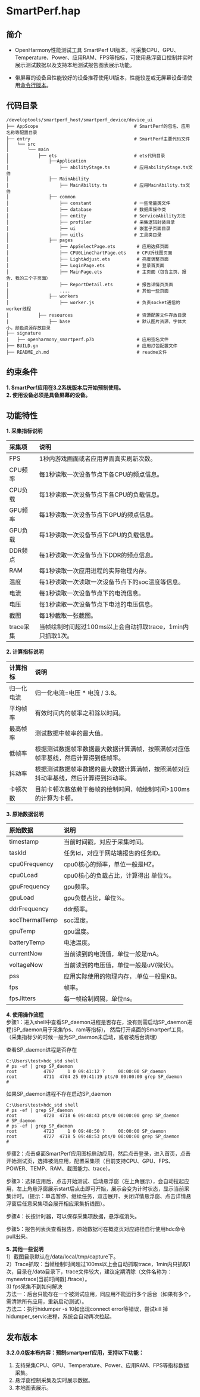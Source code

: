 # SmartPerf.hap
## 简介
- OpenHarmony性能测试工具 SmartPerf UI版本，可采集CPU、GPU、Temperature、Power、应用RAM、FPS等指标，可使用悬浮窗口控制并实时展示测试数据以及支持本地测试报告图表展示功能。

- 带屏幕的设备且性能较好的设备推荐使用UI版本，性能较差或无屏幕设备请使用[命令行版本](../device_command/README_zh.md)。

## 代码目录

```
/developtools/smartperf_host/smartperf_device/device_ui
├── AppScope                                    # SmartPerf的包名、应用名称等配置目录
├── entry                                       # SmartPerf主要代码文件
│   └── src
│       └── main
│           ├── ets                             # ets代码目录
│               ├──Application
│                   ├── abilityStage.ts         # 应用abilityStage.ts文件
│               ├── MainAbility
│                   ├── MainAbility.ts          # 应用MainAbility.ts文件
│               ├── common
│                   ├── constant                # 一些常量类文件
│                   ├── database                # 数据库操作类
│                   ├── entity                  # ServiceAbility方法
│                   ├── profiler                # 采集逻辑封装目录
│                   ├── ui                      # 嵌套子页面目录
│                   ├── uitls                   # 工具类目录
│               ├── pages
│                   ├── AppSelectPage.ets        # 应用选择页面
│                   ├── CPU0LineChartPage.ets    # CPU折线图页面
│                   ├── LightAdjust.ets          # 亮度调整页面
│                   ├── LoginPage.ets            # 登录首页面
│                   ├── MainPage.ets             # 主页面（包含主页、报告、我的三个子页面）
│                   ├── ReportDetail.ets         # 报告详情页页面
│                   ....                         # 其他一些页面
│               ├── workers
│                   ├── worker.js                # 负责socket通信的worker线程
│           ├── resources                        # 资源配置文件存放目录
|               ├── base                         # 默认图片资源，字体大小，颜色资源存放目录
├── signature
|   ├── openharmony_smartperf.p7b                # 应用签名文件
├── BUILD.gn                                     # 应用打包配置文件
├── README_zh.md                                 # readme文件
```

## 约束条件
**1. SmartPerf应用在3.2系统版本后开始预制使用。**<br>
**2. 使用设备必须是具备屏幕的设备。**<br>
## 功能特性
**1. 采集指标说明**<br>

| 采集项  | 说明                                                      |
| :----- | :---------------------                                   |
| FPS    | 1秒内游戏画面或者应用界面真实刷新次数。                          |
| CPU频率 | 每1秒读取一次设备节点下各CPU的频点信息。                        |
| CPU负载 | 每1秒读取一次设备节点下各CPU的负载信息。                        |
| GPU频率 | 每1秒读取一次设备节点下GPU的频点信息。                          |
| GPU负载 | 每1秒读取一次设备节点下GPU的负载信息。                          |
| DDR频点 | 每1秒读取一次设备节点下DDR的频点信息。                           |
| RAM     | 每1秒读取一次应用进程的实际物理内存。                           |
| 温度    | 每1秒读取一次读取一次设备节点下的soc温度等信息。               |
| 电流    | 每1秒读取一次设备节点下的电流信息。                             |
| 电压    | 每1秒读取一次设备节点下电池的电压信息。                          |
| 截图    |每1秒截取一张截图。                                            |
|trace采集|当帧绘制时间超过100ms以上会自动抓取trace，1min内只抓取1次。        |


**2. 计算指标说明**<br>

| 计算指标  | 说明                                                      |
| :----- | :---------------------                                   |
| 归一化电流 | 归一化电流=电压 * 电流 / 3.8。   |
| 平均帧率 | 有效时间内的帧率之和除以时间。                        |
| 最高帧率 | 测试数据中帧率的最大值。                        |
| 低帧率 | 根据测试数据帧率数据最大数据计算满帧，按照满帧对应低帧率基线，然后计算得到低帧率。                         |
| 抖动率 | 根据测试数据帧率数据的最大数据计算满帧，按照满帧对应抖动率基线，然后计算得到抖动率。                          |
| 卡顿次数 | 目前卡顿次数依赖于每帧的绘制时间，帧绘制时间>100ms的计算为卡顿。 |

**3. 原始数据说明**<br>

| 原始数据  | 说明                                                      |
| :----- | :---------------------  |
| timestamp | 当前时间戳，对应于采集时间。 |
| taskId  | 任务Id，对应于网站端报告的任务ID。|
| cpu0Frequency  | cpu0核心的频率，单位一般是HZ。|
| cpu0Load  |  cpu0核心的负载占比，计算得出 单位%。|
| gpuFrequency  | gpu频率。|
| gpuLoad  | gpu负载占比，单位%。|
| ddrFrequency  | ddr频率。 |
| socThermalTemp  | soc温度。|
| gpuTemp  | gpu温度。|
| batteryTemp  |电池温度。|
| currentNow  | 当前读到的电流值，单位一般是mA。|
| voltageNow  | 当前读到的电压值，单位一般是uV(微伏)。|
| pss  | 应用实际使用的物理内存，.单位一般是KB。|
| fps  | 帧率。|
| fpsJitters  | 每一帧绘制间隔，单位ns。|

**4. 使用操作流程**<br>
步骤1：进入shell中查看SP_daemon进程是否存在，没有则需启动SP_daemon进程(SP_daemon用于采集fps、ram等指标)， 然后打开桌面的Smartperf工具。（采集指标少的时候一般为SP_daemon未启动，或者被后台清理）<br>

查看SP_daemon进程是否存在
```
C:\Users\test>hdc_std shell
# ps -ef | grep SP_daemon
root          4707     1 0 09:41:12 ?     00:00:00 SP_daemon
root          4711  4704 25 09:41:19 pts/0 00:00:00 grep SP_daemon
#

```
如果SP_daemon进程不存在启动SP_daemon
```
C:\Users\test>hdc_std shell
# ps -ef | grep SP_daemon
root          4720  4718 6 09:48:43 pts/0 00:00:00 grep SP_daemon
# SP_daemon
# ps -ef | grep SP_daemon
root          4723     1 0 09:48:50 ?     00:00:00 SP_daemon
root          4727  4718 5 09:48:53 pts/0 00:00:00 grep SP_daemon
#
```
步骤2：点击桌面SmartPerf应用图标启动应用，然后点击登录，进入首页，点击开始测试页，选择被测应用，配置采集项（目前支持CPU、GPU、FPS、POWER、TEMP、RAM、截图能力、trace）。<br>

步骤3：选择应用后，点击开始测试、启动悬浮窗（左上角展示），会自动拉起应用，左上角悬浮窗展示start后点击即可开始，展示会变为计时状态，显示当前采集计时。（提示：单击暂停、继续任务，双击展开、关闭详情悬浮窗、点击详情悬浮窗后任意采集项会展开相应采集折线图）。<br>

步骤4：长按计时器，可以保存采集项数据，悬浮框消失。<br>

步骤5：报告列表页查看报告，原始数据可在概览页对应路径自行使用hdc命令pull出来。


**5. 其他一些说明**<br>
  1）截图目录默认在/data/local/tmp/capture下。<br>
  2）Trace抓取：当帧绘制时间超过100ms以上会自动抓取trace，1min内只抓取1次，目录在/data目录下，trace文件较大，建议定期清除（文件名称为：mynewtrace[当前时间戳].ftrace）。<br>
  3) fps采集不到如何解决<br>
    方法一：后台只能存在一个被测试应用，同应用不能运行多个后台（如果有多个，需清除所有应用，重新启动测试）。<br>
    方法二：执行hidumper -s 10如出现connect error等错误，尝试kill 掉 hidumper_servic进程，系统会自动再次拉起。


## 发布版本
**3.2.0.0版本布内容：预制smartperf应用，支持以下功能：**<br>
1. 支持采集CPU、GPU、Temperature、Power、应用RAM、FPS等指标数据采集。<br>
2. 悬浮窗控制采集及实时展示数据。<br>
3. 本地图表展示。<br>





